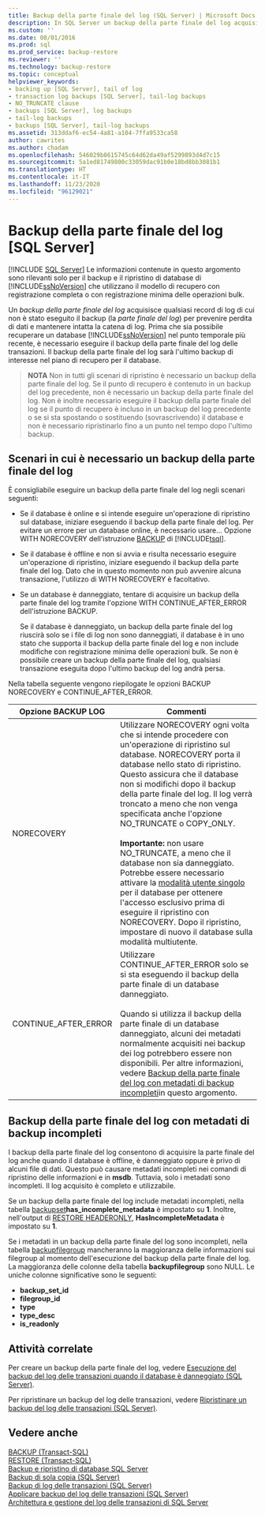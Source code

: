 ```yaml
---
title: Backup della parte finale del log (SQL Server) | Microsoft Docs
description: In SQL Server un backup della parte finale del log acquisisce qualsiasi record di log di cui non è stato eseguito il backup per prevenire perdite di dati e per mantenere intatta la catena di log.
ms.custom: ''
ms.date: 08/01/2016
ms.prod: sql
ms.prod_service: backup-restore
ms.reviewer: ''
ms.technology: backup-restore
ms.topic: conceptual
helpviewer_keywords:
- backing up [SQL Server], tail of log
- transaction log backups [SQL Server], tail-log backups
- NO_TRUNCATE clause
- backups [SQL Server], log backups
- tail-log backups
- backups [SQL Server], tail-log backups
ms.assetid: 313ddaf6-ec54-4a81-a104-7ffa9533ca58
author: cawrites
ms.author: chadam
ms.openlocfilehash: 546029b8615745c64d62da49af5299893d4d7c15
ms.sourcegitcommit: 5a1ed81749800c33059dac91b0e18bd8bb3081b1
ms.translationtype: HT
ms.contentlocale: it-IT
ms.lasthandoff: 11/23/2020
ms.locfileid: "96129021"
---
```

# <a name="tail-log-backups-sql-server"></a>Backup della parte finale del log [SQL Server]
 [!INCLUDE [SQL Server](../../includes/applies-to-version/sqlserver.md)]
  Le informazioni contenute in questo argomento sono rilevanti solo per il backup e il ripristino di database di [!INCLUDE[ssNoVersion](../../includes/ssnoversion-md.md)] che utilizzano il modello di recupero con registrazione completa o con registrazione minima delle operazioni bulk.  
  
 Un *backup della parte finale del log* acquisisce qualsiasi record di log di cui non è stato eseguito il backup (la *parte finale del log*) per prevenire perdita di dati e mantenere intatta la catena di log. Prima che sia possibile recuperare un database [!INCLUDE[ssNoVersion](../../includes/ssnoversion-md.md)] nel punto temporale più recente, è necessario eseguire il backup della parte finale del log delle transazioni. Il backup della parte finale del log sarà l'ultimo backup di interesse nel piano di recupero per il database.  
  
> **NOTA** Non in tutti gli scenari di ripristino è necessario un backup della parte finale del log. Se il punto di recupero è contenuto in un backup del log precedente, non è necessario un backup della parte finale del log. Non è inoltre necessario eseguire il backup della parte finale del log se il punto di recupero è incluso in un backup del log precedente o se si sta spostando o sostituendo (sovrascrivendo) il database e non è necessario ripristinarlo fino a un punto nel tempo dopo l'ultimo backup.  
  
   ##  <a name="scenarios-that-require-a-tail-log-backup"></a><a name="TailLogScenarios"></a> Scenari in cui è necessario un backup della parte finale del log  
 È consigliabile eseguire un backup della parte finale del log negli scenari seguenti:  
  
-   Se il database è online e si intende eseguire un'operazione di ripristino sul database, iniziare eseguendo il backup della parte finale del log. Per evitare un errore per un database online, è necessario usare... Opzione WITH NORECOVERY dell'istruzione [BACKUP](../../t-sql/statements/backup-transact-sql.md) di [!INCLUDE[tsql](../../includes/tsql-md.md)].  
  
-   Se il database è offline e non si avvia e risulta necessario eseguire un'operazione di ripristino, iniziare eseguendo il backup della parte finale del log. Dato che in questo momento non può avvenire alcuna transazione, l'utilizzo di WITH NORECOVERY è facoltativo.  
  
-   Se un database è danneggiato, tentare di acquisire un backup della parte finale del log tramite l'opzione WITH CONTINUE_AFTER_ERROR dell'istruzione BACKUP.  
  
     Se il database è danneggiato, un backup della parte finale del log riuscirà solo se i file di log non sono danneggiati, il database è in uno stato che supporta il backup della parte finale del log e non include modifiche con registrazione minima delle operazioni bulk. Se non è possibile creare un backup della parte finale del log, qualsiasi transazione eseguita dopo l'ultimo backup del log andrà persa.  
  
 Nella tabella seguente vengono riepilogate le opzioni BACKUP NORECOVERY e CONTINUE_AFTER_ERROR.  
  
|Opzione BACKUP LOG|Commenti|  
|-----------------------|--------------|  
|NORECOVERY|Utilizzare NORECOVERY ogni volta che si intende procedere con un'operazione di ripristino sul database. NORECOVERY porta il database nello stato di ripristino. Questo assicura che il database non si modifichi dopo il backup della parte finale del log. Il log verrà troncato a meno che non venga specificata anche l'opzione NO_TRUNCATE o COPY_ONLY.<br /><br /> **Importante:** non usare NO_TRUNCATE, a meno che il database non sia danneggiato. Potrebbe essere necessario attivare la [modalità utente singolo](../../relational-databases/databases/set-a-database-to-single-user-mode.md) per il database per ottenere l'accesso esclusivo prima di eseguire il ripristino con NORECOVERY. Dopo il ripristino, impostare di nuovo il database sulla modalità multiutente. |  
|CONTINUE_AFTER_ERROR|Utilizzare CONTINUE_AFTER_ERROR solo se si sta eseguendo il backup della parte finale di un database danneggiato.<br /><br /> Quando si utilizza il backup della parte finale di un database danneggiato, alcuni dei metadati normalmente acquisiti nei backup dei log potrebbero essere non disponibili. Per altre informazioni, vedere [Backup della parte finale del log con metadati di backup incompleti](#IncompleteMetadata)in questo argomento.|  
  
##  <a name="tail-log-backups-that-have-incomplete-backup-metadata"></a><a name="IncompleteMetadata"></a> Backup della parte finale del log con metadati di backup incompleti  
 I backup della parte finale del log consentono di acquisire la parte finale del log anche quando il database è offline, è danneggiato oppure è privo di alcuni file di dati. Questo può causare metadati incompleti nei comandi di ripristino delle informazioni e in **msdb**. Tuttavia, solo i metadati sono incompleti. Il log acquisito è completo e utilizzabile.  
  
 Se un backup della parte finale del log include metadati incompleti, nella tabella [backupset](../../relational-databases/system-tables/backupset-transact-sql.md)**has_incomplete_metadata** è impostato su **1**. Inoltre, nell'output di [RESTORE HEADERONLY](../../t-sql/statements/restore-statements-headeronly-transact-sql.md), **HasIncompleteMetadata** è impostato su **1**.  
  
 Se i metadati in un backup della parte finale del log sono incompleti, nella tabella [backupfilegroup](../../relational-databases/system-tables/backupfilegroup-transact-sql.md) mancheranno la maggioranza delle informazioni sui filegroup al momento dell'esecuzione del backup della parte finale del log. La maggioranza delle colonne della tabella **backupfilegroup** sono NULL. Le uniche colonne significative sono le seguenti:  
  
-   **backup_set_id**  
-   **filegroup_id**  
-   **type**  
-   **type_desc**  
-   **is_readonly**  
  
##  <a name="related-tasks"></a><a name="RelatedTasks"></a> Attività correlate  
 Per creare un backup della parte finale del log, vedere [Esecuzione del backup del log delle transazioni quando il database è danneggiato &#40;SQL Server&#41;](../../relational-databases/backup-restore/back-up-the-transaction-log-when-the-database-is-damaged-sql-server.md).  
  
 Per ripristinare un backup del log delle transazioni, vedere [Ripristinare un backup del log delle transazioni &#40;SQL Server&#41;](../../relational-databases/backup-restore/restore-a-transaction-log-backup-sql-server.md).  
    
## <a name="see-also"></a>Vedere anche  
 [BACKUP &#40;Transact-SQL&#41;](../../t-sql/statements/backup-transact-sql.md)   
 [RESTORE &#40;Transact-SQL&#41;](../../t-sql/statements/restore-statements-transact-sql.md)   
 [Backup e ripristino di database SQL Server](../../relational-databases/backup-restore/back-up-and-restore-of-sql-server-databases.md)   
 [Backup di sola copia &#40;SQL Server&#41;](../../relational-databases/backup-restore/copy-only-backups-sql-server.md)   
 [Backup di log delle transazioni &#40;SQL Server&#41;](../../relational-databases/backup-restore/transaction-log-backups-sql-server.md)   
 [Applicare backup del log delle transazioni &#40;SQL Server&#41;](../../relational-databases/backup-restore/apply-transaction-log-backups-sql-server.md)    
 [Architettura e gestione del log delle transazioni di SQL Server](../../relational-databases/sql-server-transaction-log-architecture-and-management-guide.md)
  
